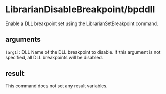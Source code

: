 ﻿# LibrarianDisableBreakpoint/bpddll

Enable a DLL breakpoint set using the LibrarianSetBreakpoint command.

## arguments

`[arg1]`: DLL Name of the DLL breakpoint to disable. If this argument is not specified, all DLL breakpoints will be disabled.

## result

This command does not set any result variables.
